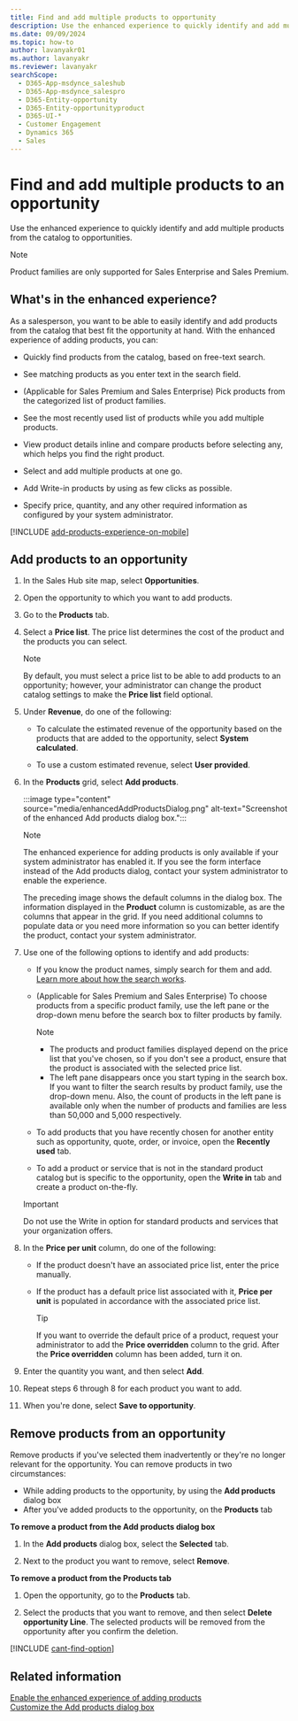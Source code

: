 ```yaml
---
title: Find and add multiple products to opportunity
description: Use the enhanced experience to quickly identify and add multiple products from catalog to opportunities.
ms.date: 09/09/2024
ms.topic: how-to
author: lavanyakr01
ms.author: lavanyakr
ms.reviewer: lavanyakr
searchScope: 
  - D365-App-msdynce_saleshub
  - D365-App-msdynce_salespro
  - D365-Entity-opportunity
  - D365-Entity-opportunityproduct
  - D365-UI-*
  - Customer Engagement
  - Dynamics 365
  - Sales
---
```

# Find and add multiple products to an opportunity

Use the enhanced experience to quickly identify and add multiple products from the catalog to opportunities.

> [!NOTE]
> Product families are only supported for Sales Enterprise and Sales Premium.  

## What's in the enhanced experience?

As a salesperson, you want to be able to easily identify and add products from the catalog that best fit the opportunity at hand. With the enhanced experience of adding products, you can:

- Quickly find products from the catalog, based on free-text search.

- See matching products as you enter text in the search field.

- (Applicable for Sales Premium and Sales Enterprise) Pick products from the categorized list of product families.

- See the most recently used list of products while you add multiple products.

- View product details inline and compare products before selecting any, which helps you find the right product.

- Select and add multiple products at one go.

- Add Write-in products by using as few clicks as possible.

- Specify price, quantity, and any other required information as configured by your system administrator.

[!INCLUDE [add-products-experience-on-mobile](../includes/add-products-experience-on-mobile.md)]

## Add products to an opportunity

1. In the Sales Hub site map, select **Opportunities**.

2. Open the opportunity to which you want to add products.

3. Go to the **Products** tab.

4. Select a **Price list**. 
   The price list determines the cost of the product and the products you can select.
   > [!NOTE] 
   > By default, you must select a price list to be able to add products to
   > an opportunity; however, your administrator can change the product
   > catalog settings to make the **Price list** field optional.

5. Under **Revenue**, do one of the following:

   - To calculate the estimated revenue of the opportunity based on the products that are added to the opportunity, select **System calculated**.

   - To use a custom estimated revenue, select **User provided**.

5. In the **Products** grid, select **Add products**.

   :::image type="content" source="media/enhancedAddProductsDialog.png" alt-text="Screenshot of the enhanced Add products dialog box.":::

   > [!NOTE]
   > The enhanced experience for adding products is only available if your system administrator has enabled it. If you see the form interface instead of the Add products dialog, contact your system administrator to enable the experience.
   
   The preceding image shows the default columns in the dialog box. The information displayed in the **Product** column is customizable, as are the columns that appear in the grid. If you need additional columns to populate data or you need more information so you can better identify the product, contact your system administrator.

6. Use one of the following options to identify and add products:

   - If you know the product names, simply search for them and add. [Learn more about how the search works](add-products-search.md).
   - (Applicable for Sales Premium and Sales Enterprise) To choose products from a specific product family, use the left pane or the drop-down menu before the search box to filter products by family.

     > [!NOTE]
     > - The products and product families displayed depend on the price list that you've chosen, so if you don't see a product, ensure that the product is associated with the selected price list.
     > - The left pane disappears once you start typing in the search box. If you want to filter the search results by product family, use the drop-down menu. Also, the count of products in the left pane is available only when the number of products and families are less than 50,000 and 5,000 respectively.

   - To add products that you have recently chosen for another entity such as opportunity, quote, order, or invoice, open the **Recently used** tab.

   - To add a product or service that is not in the standard product catalog but is specific to the opportunity, open the **Write in** tab and create a product on-the-fly.
    > [!IMPORTANT]
    >Do not use the Write in option for standard products and services that your organization offers.

7. In the **Price per unit** column, do one of the following:

   - If the product doesn't have an associated price list, enter the price manually.
   - If the product has a default price list associated with it, **Price per unit** is populated in accordance with the associated price list. 

     > [!TIP] 
     > If you want to override the default price of a product, request your administrator to add the **Price overridden** column to the grid. After the **Price overridden** column has been added, turn it on.

8. Enter the quantity you want, and then select **Add**.

9. Repeat steps 6 through 8 for each product you want to add.

10. When you're done, select **Save to opportunity**.

## Remove products from an opportunity

Remove products if you've selected them inadvertently or they're
no longer relevant for the opportunity. You can remove products in two circumstances:

- While adding products to the opportunity, by using the **Add products** dialog box
- After you've added products to the opportunity, on the **Products** tab

**To remove a product from the Add products dialog box**

1. In the **Add products** dialog box, select the **Selected** tab.

2. Next to the product you want to remove, select **Remove**.

**To remove a product from the Products tab**

1. Open the opportunity, go to the **Products** tab.

2. Select the products that you want to remove, and then select **Delete opportunity Line**.
    The selected products will be removed from the opportunity after you confirm the deletion.

[!INCLUDE [cant-find-option](../includes/cant-find-option.md)]

## Related information

[Enable the enhanced experience of adding products](enable-enhanced-add-product-experience.md)  
[Customize the Add products dialog box](customize-add-products-dialog-box.md)
